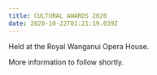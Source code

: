 ```yaml
---
title: CULTURAL AWARDS 2020
date: 2020-10-22T01:21:19.039Z
---
```

Held at the Royal Wanganui Opera House.

More information to follow shortly.